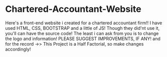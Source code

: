 # Chartered-Accountant-Website
Here's a front-end website i created for a chartered accountant firm!!
I have used HTML, CSS, BOOTSTRAP and a little of JS!
Though they did'nt use it, you'll can have the source code! The least i can ask from you is to change the logo and information!
PLEASE SUGGEST IMPROVEMENTS, IF ANY! and for the record ->> This Project is a Half Factorial, so make changes accordingly!
